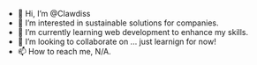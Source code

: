 - 👋 Hi, I’m @Clawdiss
- 👀 I’m interested in sustainable solutions for companies.
- 🌱 I’m currently learning web development to enhance my skills.
- 💞️ I’m looking to collaborate on ... just learnign for now!
- 📫 How to reach me, N/A. 

<!---
Clawdiss/Clawdiss is a ✨ special ✨ repository because its `README.md` (this file) appears on your GitHub profile.
You can click the Preview link to take a look at your changes.
--->
